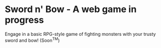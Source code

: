 # Sword n' Bow - A web game in progress

Engage in a basic RPG-style game of fighting monsters with your trusty sword and bow! (Soon<sup>TM</sup>)